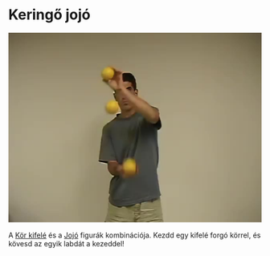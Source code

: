 # Keringő jojó

![yo-yoorbit](/site/videos/poster/yo-yoorbit.jpg)

A [Kör kifelé](kor-kifele.md) és a [Jojó](jojo.md) figurák kombinációja. Kezdd egy kifelé forgó körrel, és kövesd az egyik labdát a kezeddel!


